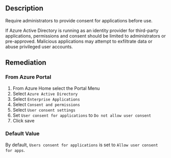 ## Description

Require administrators to provide consent for applications before use.

If Azure Active Directory is running as an identity provider for third-party applications, permissions and consent should be limited to administrators or pre-approved. Malicious applications may attempt to exfiltrate data or abuse privileged user accounts.

## Remediation

### From Azure Portal

1. From Azure Home select the Portal Menu
2. Select `Azure Active Directory`
3. Select `Enterprise Applications`
4. Select `Consent and permissions`
5. Select `User consent settings`
6. Set `User consent for applications` to `Do not allow user consent`
7. Click save

### Default Value

By default, `Users consent for applications` is set to `Allow user consent for apps`.